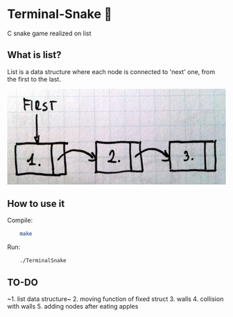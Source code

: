 # Terminal-Snake 🐍

C snake game realized on list

## What is list?

List is a data structure where each node is connected to 'next' one, from the first to the last.

![visualization](list.png)
 
## How to use it

Compile:

```bash
	make
```
Run:

```bash
	./TerminalSnake
```

## TO-DO

~1. list data structure~
2. moving function of fixed struct
3. walls
4. collision with walls
5. adding nodes after eating apples
